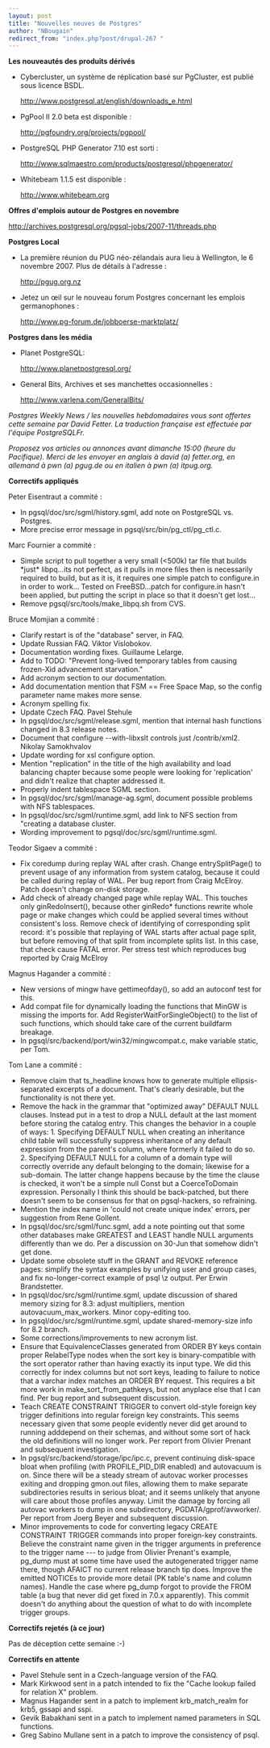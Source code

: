 ```yaml
---
layout: post
title: "Nouvelles neuves de Postgres"
author: "NBougain"
redirect_from: "index.php?post/drupal-267 "
---
```




<strong>Les nouveautés des produits dérivés</strong>

<ul>

<li>Cybercluster, un système de réplication basé sur PgCluster, est publié sous licence BSDL.

<a target="_blank" href="http://www.postgresql.at/english/downloads_e.html">http://www.postgresql.at/english/downloads_e.html</a></li>

<li>PgPool II 2.0 beta est disponible&nbsp;:

<a target="_blank" href="http://pgfoundry.org/projects/pgpool/">http://pgfoundry.org/projects/pgpool/</a></li>

<!--break-->

<li>PostgreSQL PHP Generator 7.10 est sorti&nbsp;:

<a target="_blank" href="http://www.sqlmaestro.com/products/postgresql/phpgenerator/">http://www.sqlmaestro.com/products/postgresql/phpgenerator/</a></li>

<li>Whitebeam 1.1.5 est disponible&nbsp;:

<a target="_blank" href="http://www.whitebeam.org">http://www.whitebeam.org</a></li>

</ul>

<p><strong>Offres d'emplois autour de Postgres en novembre</strong></p>

<p><a target="_blank" href="http://archives.postgresql.org/pgsql-jobs/2007-11/threads.php">http://archives.postgresql.org/pgsql-jobs/2007-11/threads.php</a></p>

<p><strong>Postgres Local</strong></p>

<ul>

<li>La première réunion du PUG néo-zélandais aura lieu à Wellington, le 6 novembre 2007. Plus de détails à l'adresse&nbsp;:

<a target="_blank" href="http://pgug.org.nz">http://pgug.org.nz</a></li>

<li>Jetez un œil sur le nouveau forum Postgres concernant les emplois germanophones&nbsp;:

<a target="_blank" href="http://www.pg-forum.de/jobboerse-marktplatz/">http://www.pg-forum.de/jobboerse-marktplatz/</a></li>

</ul>

<p><strong>Postgres dans les média</strong></p>

<ul>

<li>Planet PostgreSQL:

<a target="_blank" href="http://www.planetpostgresql.org/">http://www.planetpostgresql.org/</a></li>

<li>General Bits, Archives et ses manchettes occasionnelles&nbsp;:

<a target="_blank" href="http://www.varlena.com/GeneralBits/">http://www.varlena.com/GeneralBits/</a></li>

</ul>

<p><em>Postgres Weekly News / les nouvelles hebdomadaires vous sont offertes cette semaine par David Fetter. La traduction française est effectuée par l'équipe PostgreSQLFr.</em></p>

<p><em>Proposez vos articles ou annonces avant dimanche 15:00 (heure du Pacifique). Merci de les envoyer en anglais à david (a) fetter.org, en allemand à pwn (a) pgug.de ou en italien à pwn (a) itpug.org.</em></p>

<p><strong>Correctifs appliqués</strong></p>

<p>Peter Eisentraut a commité&nbsp;:</p>

<ul>

<li>In pgsql/doc/src/sgml/history.sgml, add note on PostgreSQL vs. Postgres.</li>

<li>More precise error message in pgsql/src/bin/pg_ctl/pg_ctl.c.</li>

</ul>

<p>Marc Fournier a commité&nbsp;:</p>

<ul>

<li>Simple script to pull together a very small (&lt;500k) tar file that builds *just* libpq...its not perfect, as it pulls in more files then is necessarily required to build, but as it is, it requires one simple patch to configure.in in order to work... Tested on FreeBSD...patch for configure.in hasn't been applied, but putting the script in place so that it doesn't get lost...</li>

<li>Remove pgsql/src/tools/make_libpq.sh from CVS.</li>

</ul>

<p>Bruce Momjian a commité&nbsp;:</p>

<ul>

<li>Clarify restart is of the "database" server, in FAQ.</li>

<li>Update Russian FAQ. Viktor Vislobokov.</li>

<li>Documentation wording fixes. Guillaume Lelarge.</li>

<li>Add to TODO: "Prevent long-lived temporary tables from causing frozen-Xid advancement starvation."</li>

<li>Add acronym section to our documentation.</li>

<li>Add documentation mention that FSM == Free Space Map, so the config parameter name makes more sense.</li>

<li>Acronym spelling fix.</li>

<li>Update Czech FAQ. Pavel Stehule</li>

<li>In pgsql/doc/src/sgml/release.sgml, mention that internal hash functions changed in 8.3 release notes.</li>

<li>Document that configure --with-libxslt controls just /contrib/xml2. Nikolay Samokhvalov</li>

<li>Update wording for xsl configure option.</li>

<li>Mention "replication" in the title of the high availability and load balancing chapter because some people were looking for 'replication' and didn't realize that chapter addressed it.</li>

<li>Properly indent tablespace SGML section.</li>

<li>In pgsql/doc/src/sgml/manage-ag.sgml, document possible problems with NFS tablespaces.</li>

<li>In pgsql/doc/src/sgml/runtime.sgml, add link to NFS section from "creating a database cluster.</li>

<li>Wording improvement to pgsql/doc/src/sgml/runtime.sgml.</li>

</ul>

<p>Teodor Sigaev a commité&nbsp;:</p>

<ul>

<li>Fix coredump during replay WAL after crash. Change entrySplitPage() to prevent usage of any information from system catalog, because it could be called during replay of WAL. Per bug report from Craig McElroy. Patch doesn't change on-disk storage.</li>

<li>Add check of already changed page while replay WAL. This touches only ginRedoInsert(), because other ginRedo* functions rewrite whole page or make changes which could be applied several times without consistent's loss. Remove check of identifying of corresponding split record: it's possible that replaying of WAL starts after actual page split, but before removing of that split from incomplete splits list. In this case, that check cause FATAL error. Per stress test which reproduces bug reported by Craig McElroy</li>

</ul>

<p>Magnus Hagander a commité&nbsp;:</p>

<ul>

<li>New versions of mingw have gettimeofday(), so add an autoconf test for this.</li>

<li>Add compat file for dynamically loading the functions that MinGW is missing the imports for. Add RegisterWaitForSingleObject() to the list of such functions, which should take care of the current buildfarm breakage.</li>

<li>In pgsql/src/backend/port/win32/mingwcompat.c, make variable static, per Tom.</li>

</ul>

<p>Tom Lane a commité&nbsp;:</p>

<ul>

<li>Remove claim that ts_headline knows how to generate multiple ellipsis-separated excerpts of a document. That's clearly desirable, but the functionality is not there yet.</li>

<li>Remove the hack in the grammar that "optimized away" DEFAULT NULL clauses. Instead put in a test to drop a NULL default at the last moment before storing the catalog entry. This changes the behavior in a couple of ways: 1. Specifying DEFAULT NULL when creating an inheritance child table will successfully suppress inheritance of any default expression from the parent's column, where formerly it failed to do so. 2. Specifying DEFAULT NULL for a column of a domain type will correctly override any default belonging to the domain; likewise for a sub-domain. The latter change happens because by the time the clause is checked, it won't be a simple null Const but a CoerceToDomain expression. Personally I think this should be back-patched, but there doesn't seem to be consensus for that on pgsql-hackers, so refraining.</li>

<li>Mention the index name in 'could not create unique index' errors, per suggestion from Rene Gollent.</li>

<li>In pgsql/doc/src/sgml/func.sgml, add a note pointing out that some other databases make GREATEST and LEAST handle NULL arguments differently than we do. Per a discussion on 30-Jun that somehow didn't get done.</li>

<li>Update some obsolete stuff in the GRANT and REVOKE reference pages: simplify the syntax examples by unifying user and group cases, and fix no-longer-correct example of psql \z output. Per Erwin Brandstetter.</li>

<li>In pgsql/doc/src/sgml/runtime.sgml, update discussion of shared memory sizing for 8.3: adjust multipliers, mention autovacuum_max_workers. Minor copy-editing too.</li>

<li>In pgsql/doc/src/sgml/runtime.sgml, update shared-memory-size info for 8.2 branch.</li>

<li>Some corrections/improvements to new acronym list.</li>

<li>Ensure that EquivalenceClasses generated from ORDER BY keys contain proper RelabelType nodes when the sort key is binary-compatible with the sort operator rather than having exactly its input type. We did this correctly for index columns but not sort keys, leading to failure to notice that a varchar index matches an ORDER BY request. This requires a bit more work in make_sort_from_pathkeys, but not anyplace else that I can find. Per bug report and subsequent discussion.</li>

<li>Teach CREATE CONSTRAINT TRIGGER to convert old-style foreign key trigger definitions into regular foreign key constraints. This seems necessary given that some people evidently never did get around to running adddepend on their schemas, and without some sort of hack the old definitions will no longer work. Per report from Olivier Prenant and subsequent investigation.</li>

<li>In pgsql/src/backend/storage/ipc/ipc.c, prevent continuing disk-space bloat when profiling (with PROFILE_PID_DIR enabled) and autovacuum is on. Since there will be a steady stream of autovac worker processes exiting and dropping gmon.out files, allowing them to make separate subdirectories results in serious bloat; and it seems unlikely that anyone will care about those profiles anyway. Limit the damage by forcing all autovac workers to dump in one subdirectory, PGDATA/gprof/avworker/. Per report from Joerg Beyer and subsequent discussion.</li>

<li>Minor improvements to code for converting legacy CREATE CONSTRAINT TRIGGER commands into proper foreign-key constraints. Believe the constraint name given in the trigger arguments in preference to the trigger name --- to judge from Olivier Prenant's example, pg_dump must at some time have used the autogenerated trigger name there, though AFAICT no current release branch tip does. Improve the emitted NOTICEs to provide more detail (PK table's name and column names). Handle the case where pg_dump forgot to provide the FROM table (a bug that never did get fixed in 7.0.x apparently). This commit doesn't do anything about the question of what to do with incomplete trigger groups.</li>

</ul>

<p><strong>Correctifs rejetés (à ce jour)</strong></p>

<p>Pas de déception cette semaine&nbsp;:-)</p>

<p><strong>Correctifs en attente</strong></p>

<ul>

<li>Pavel Stehule sent in a Czech-language version of the FAQ.</li>

<li>Mark Kirkwood sent in a patch intended to fix the "Cache lookup failed for relation X" problem.</li>

<li>Magnus Hagander sent in a patch to implement krb_match_realm for krb5, gssapi and sspi.</li>

<li>Gevik Babakhani sent in a patch to implement named parameters in SQL functions.</li>

<li>Greg Sabino Mullane sent in a patch to improve the consistency of psql.</li>

</ul>